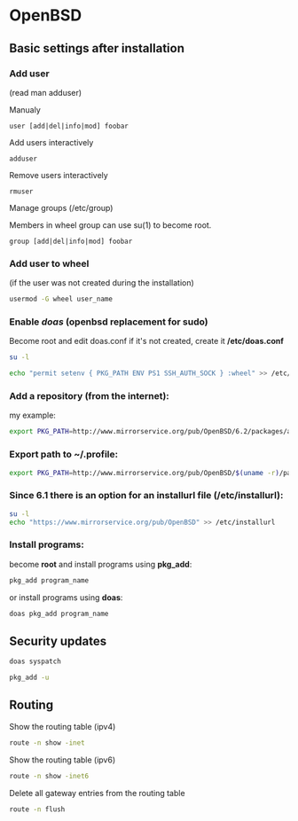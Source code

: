 # OpenBSD
## Basic settings after installation

### Add user

(read man adduser)

Manualy
```shell
user [add|del|info|mod] foobar
```
Add users interactively
```shell
adduser
```
Remove users interactively
```shell
rmuser
```
Manage groups (/etc/group)

Members in wheel group can use su(1) to become root. 

```shell
group [add|del|info|mod] foobar
```

### Add user to wheel
(if the user was not created during the installation)

```bash
usermod -G wheel user_name
```

### Enable _doas_ (openbsd replacement for sudo)
Become root and edit doas.conf
if it's not created, create it __/etc/doas.conf__

```bash
su -l

echo "permit setenv { PKG_PATH ENV PS1 SSH_AUTH_SOCK } :wheel" >> /etc/doas.conf
```

### Add a repository (from the internet):
my example:
```bash
export PKG_PATH=http://www.mirrorservice.org/pub/OpenBSD/6.2/packages/amd64/
```

### Export path to ~/.profile:
```bash
export PKG_PATH=http://www.mirrorservice.org/pub/OpenBSD/$(uname -r)/packages/$(machine -a)
```

### Since 6.1 there is an option for an installurl file (/etc/installurl):
```bash
su -l
echo "https://www.mirrorservice.org/pub/OpenBSD" >> /etc/installurl
```

### Install programs:

become **root** and install programs using **pkg_add**:

```bash
pkg_add program_name
```

or install programs using **doas**:

```bash
doas pkg_add program_name
```

## Security updates

```bash
doas syspatch

pkg_add -u
```

## Routing

Show the routing table (ipv4)
```bash
route -n show -inet
```
Show the routing table (ipv6)

```bash
route -n show -inet6
```
Delete all gateway entries from the routing table
```bash
route -n flush
```
